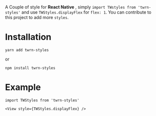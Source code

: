 A Couple of style for **React Native** ,
simply `import TWstyles from 'twrn-styles'` and use `TWStyles.displayFlex` for `flex: 1`.
You can contribute to this project to add more `styles`.

# Installation

`yarn add twrn-styles`

or

`npm install twrn-styles`

# Example

`import TWStyles from 'twrn-styles'`

`<View style={TWStyles.displayFlex} />`
